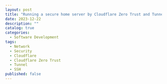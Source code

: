 ```yaml
---
layout: post
title: "Running a secure home server by Cloudflare Zero Trust and Tunnel"
date: 2023-12-22
description: ""
catalog: true
categories:
  - Software Development
tags:
  - Network
  - Security
  - Cloudflare
  - Cloudflare Zero Trust
  - Tunnel
  - SSH
published: false
---
```



